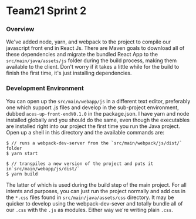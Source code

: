 # Team21 Sprint 2
### Overview
We've added node, yarn, and webpack to the project to compile our javascript front end in React Js. 
There are Maven goals to download all of these dependencies and migrate the bundled 
React App to the `src/main/java/assets/js` folder during the build process, making them available to the client.
Don't worry if it takes a little while for the build to finish the first time, it's just installing dependencies.
### Development Environment
You can open up the `src/main/webapp/js` in a different text editor, preferably one which support .js files and
develop in the sub-project environment, dubbed `aces-up-front-endV0.1.0` in the package.json. I have yarn and node 
installed globally and you should do the same, even though the executables are installed right into our project the first time you 
run the Java project. Open up a shell in this directory and the
available commands are:
```
$ // runs a webpack-dev-server from the `src/main/webpack/js/dist/` folder
$ yarn start 
```
```
$ // transpiles a new version of the project and puts it in`src/main/webapp/js/dist/`
$ yarn build 
```
The latter of which is used during the build step of the main project. For all intents and purposes, you can just run the project normally
and add css in the `*.css` files found in `src/main/java/assets/css` directory. It may be quicker to develop using the webpack-dev-sever
and totally bundle all of our `.css` with the `.js` as modules. Either way we're writing plain `.css`.
